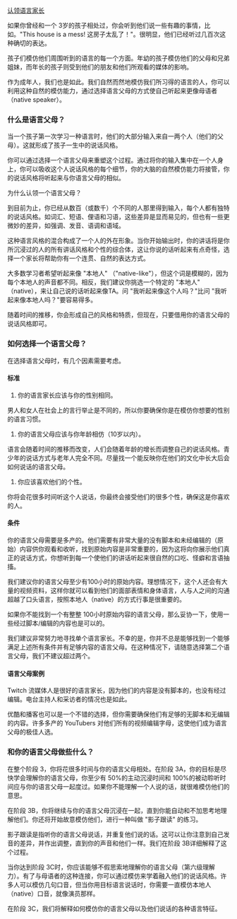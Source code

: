 [认领语言家长](https://refold.la/roadmap/stage-3/a/adopt-a-parent)

如果你曾经和一个 3岁的孩子相处过，你会听到他们说一些有趣的事情，比如。"This house is a mess! 这房子太乱了！"。很明显，他们已经听过几百次这种确切的表达。

孩子们模仿他们周围听到的语言的每一个方面。年幼的孩子模仿他们的父母和兄弟姐妹，而年长的孩子则受到他们的朋友和他们所观看的媒体的影响。

作为成年人，我们也是如此。我们自然而然地模仿我们所习得的语言的人，你可以利用这种自然的模仿能力，通过选择语言父母的方式使自己听起来更像母语者（native speaker）。

### 什么是语言父母？

当一个孩子第一次学习一种语言时，他们的大部分输入来自一两个人（他们的父母）。这就形成了孩子一生中的说话风格。

你可以通过选择一个语言父母来重塑这个过程。通过将你的输入集中在一个人身上，你可以吸收这个人说话风格的每个细节，你的大脑的自然模仿能力将接管，你的说话风格将听起来与你语言父母的相似。

为什么认领一个语言父母？

到目前为止，你已经从数百（或数千）个不同的人那里得到输入，每个人都有独特的说话风格。如词汇、短语、俚语和习语，这些差异是显而易见的，但也有一些更微妙的差异，如强调、发音、语调和语域。

这种语言风格的混合构成了一个人的外在形象。当你开始输出时，你的讲话将是你所沉浸过的人的所有讲话风格和个性的综合体，这让你说的话听起来有点奇怪，选择一个家长将帮助你有一个连贯、自然的表达方式。

大多数学习者希望听起来像 "本地人" （"native-like"），但这个词是模糊的，因为每个本地人的声音都不同。相反，我们建议你挑选一个特定的 "本地人" （native），来让自己说的话听起来像TA。问 "我听起来像这个人吗？"比问 "我听起来像本地人吗？"要容易得多。

随着时间的推移，你会形成自己的风格和特质，但现在，只要借用你的语言父母的说话风格即可。

### 如何选择一个语言父母？

在选择语言父母时，有几个因素需要考虑。

#### 标准

1. 你的语言家长应该与你的性别相同。

男人和女人在社会上的言行举止是不同的，所以你要确保你是在模仿你想要的性别的语言习惯。

1. 你的语言父母应该与你年龄相仿（10岁以内）。

语言会随着时间的推移而改变，人们会随着年龄的增长而调整自己的说话风格。青少年的说话方式与老年人完全不同。尽量找一个能反映你在他们的文化中长大后会如何说话的语言父母。

1. 你应该喜欢他们的个性。

你将会花很多时间听这个人说话，你最终会接受他们的很多个性，确保这是你喜欢的人。

#### 条件

你的语言父母需要是多产的。他们需要有非常大量的没有脚本和未经编辑的（原始）内容供你观看和收听，找到原始内容是非常重要的，因为这将向你展示他们真正的说话方式，你想听到每一个使他们的讲话听起来很自然的口吃、怪癖和言语抽搐。

我们建议你的语言父母至少有100小时的原始内容。理想情况下，这个人还会有大量的视频资料，这样你就可以看到他们的面部表情和身体语言，人与人之间的沟通超越了口头语言，按照本地人（native）的方式行事是很重要的。

如果你不能找到一个有整整 100小时原始内容的语言父母，那么妥协一下，使用一些经过脚本/编辑的内容也是可以的。

我们建议非常努力地寻找单个语言家长。不幸的是，你并不总是能够找到一个能够满足上述所有条件并有足够内容的语言父母。在这种情况下，请随意选择第二个语言父母，我们不建议超过两个。

#### 语言父母案例

Twitch 流媒体人是很好的语言家长，因为他们的内容是没有脚本的，也没有经过编辑。电台主持人和采访者的情况也是如此。

优酷和播客也可以是一个不错的选择，但你需要确保他们有足够的无脚本和无编辑的内容。许多多产的 YouTubers 对他们所有的视频编辑字母，这使他们成为语言父母的极佳人选。

### 和你的语言父母做些什么？

在整个阶段 3，你将花很多时间与你的语言父母相处。在阶段 3A，你的目标是尽快学会理解你的语言父母，你至少有 50%的主动沉浸时间和 100%的被动聆听时间应与你的语言父母一起度过。如果你不能理解一个人说的话，就很难模仿他们的意思。

在阶段 3B，你将继续与你的语言父母沉浸在一起，直到你能自动和不加思考地理解他们。你还将开始故意模仿他们，进行一种叫做 "影子跟读" 的练习。

影子跟读是指听你的语言父母说话，并重复他们说的话。这可以让你注意到自己发音的差异，并作出调整，直到你的声音和他们一样。我们在阶段 3B详细解释了这个过程。

当你达到阶段 3C时，你应该能够不假思索地理解你的语言父母（第六级理解力）。有了与母语者的这种连接，你可以通过模仿来学着融入他们的说话风格。许多人可以模仿几句口音，但当你用目标语言说话时，你需要一直模仿本地人（native）口音，就像演员那样。

在阶段 3C，我们将解释如何模仿你的语言父母以及他们说话的各种语言特征。